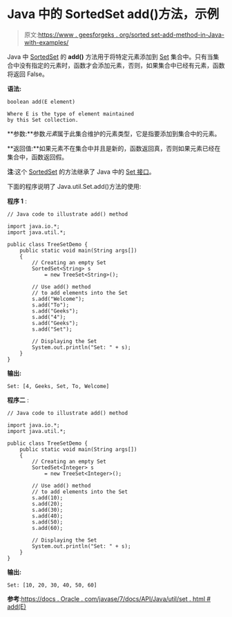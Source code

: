 # Java 中的 SortedSet add()方法，示例

> 原文:[https://www . geesforgeks . org/sorted set-add-method-in-Java-with-examples/](https://www.geeksforgeeks.org/sortedset-add-method-in-java-with-examples/)

Java 中 [SortedSet](https://www.geeksforgeeks.org/sortedset-java-examples/) 的 **add()** 方法用于将特定元素添加到 [Set](https://www.geeksforgeeks.org/set-in-java/) 集合中。只有当集合中没有指定的元素时，函数才会添加元素，否则，如果集合中已经有元素，函数将返回 False。

**语法:**

```
boolean add(E element)

Where E is the type of element maintained
by this Set collection.

```

**参数:**参数*元素*属于此集合维护的元素类型，它是指要添加到集合中的元素。

**返回值:**如果元素不在集合中并且是新的，函数返回真，否则如果元素已经在集合中，函数返回假。

**注**:这个 [SortedSet](https://www.geeksforgeeks.org/sortedset-java-examples/) 的方法继承了 Java 中的 [Set 接口](https://www.geeksforgeeks.org/set-in-java/)。

下面的程序说明了 Java.util.Set.add()方法的使用:

**程序 1** :

```
// Java code to illustrate add() method

import java.io.*;
import java.util.*;

public class TreeSetDemo {
    public static void main(String args[])
    {
        // Creating an empty Set
        SortedSet<String> s
            = new TreeSet<String>();

        // Use add() method
        // to add elements into the Set
        s.add("Welcome");
        s.add("To");
        s.add("Geeks");
        s.add("4");
        s.add("Geeks");
        s.add("Set");

        // Displaying the Set
        System.out.println("Set: " + s);
    }
}
```

**输出:**

```
Set: [4, Geeks, Set, To, Welcome]

```

**程序二** :

```
// Java code to illustrate add() method

import java.io.*;
import java.util.*;

public class TreeSetDemo {
    public static void main(String args[])
    {
        // Creating an empty Set
        SortedSet<Integer> s
            = new TreeSet<Integer>();

        // Use add() method
        // to add elements into the Set
        s.add(10);
        s.add(20);
        s.add(30);
        s.add(40);
        s.add(50);
        s.add(60);

        // Displaying the Set
        System.out.println("Set: " + s);
    }
}
```

**输出:**

```
Set: [10, 20, 30, 40, 50, 60]

```

**参考**:[https://docs . Oracle . com/javase/7/docs/API/Java/util/set . html # add(E)](https://docs.oracle.com/javase/7/docs/api/java/util/Set.html#add(E))